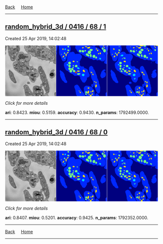 
[Back](..)&nbsp;&nbsp;&nbsp;&nbsp;&nbsp;[Home](https://leapmanlab.github.io/snapshots)

---

<div class="summary"><a href="1"><h2>random_hybrid_3d / 0416 / 68 / 1</h2></a><p>Created 25 Apr 2019, 14:02:48
</p><a href="1"><img src="1/media/summary.png" align="center"></a><p>
<i>Click for more details</i>
</p></div>

**ari**: 0.8423. **miou**: 0.5159. **accuracy**: 0.9430. **n_params**: 1792499.0000. 

---

<div class="summary"><a href="0"><h2>random_hybrid_3d / 0416 / 68 / 0</h2></a><p>Created 25 Apr 2019, 14:02:48
</p><a href="0"><img src="0/media/summary.png" align="center"></a><p>
<i>Click for more details</i>
</p></div>

**ari**: 0.8407. **miou**: 0.5201. **accuracy**: 0.9425. **n_params**: 1792352.0000. 

---

[Back](..)&nbsp;&nbsp;&nbsp;&nbsp;&nbsp;[Home](https://leapmanlab.github.io/snapshots)

---